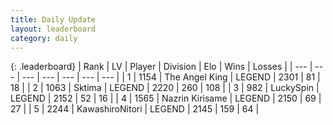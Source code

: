 ```yaml
---
title: Daily Update
layout: leaderboard
category: daily
---
```


{: .leaderboard}
| Rank | LV | Player | Division | Elo | Wins | Losses |
| --- | --- | --- | --- | --- | --- | --- |
| <span data-change="0">1</span> | 1154 | <span title="ID: 547162">The Angel King</span> | LEGEND | <span data-change="20">2301</span> | <span data-change="5">81</span> | <span data-change="0">18</span> |
| <span data-change="0">2</span> | 1063 | <span title="ID: 353063">Sktima</span> | LEGEND | <span data-change="35">2220</span> | <span data-change="8">260</span> | <span data-change="1">108</span> |
| <span data-change="2">3</span> | 982 | <span title="ID: 498412">LuckySpin</span> | LEGEND | <span data-change="4">2152</span> | <span data-change="1">52</span> | <span data-change="0">16</span> |
| <span data-change="0">4</span> | 1565 | <span title="ID: 315148">Nazrin Kirisame</span> | LEGEND | <span data-change="-13">2150</span> | <span data-change="4">69</span> | <span data-change="3">27</span> |
| <span data-change="-2">5</span> | 2244 | <span title="ID: 164871">KawashiroNitori</span> | LEGEND | <span data-change="-36">2145</span> | <span data-change="28">159</span> | <span data-change="15">64</span> |